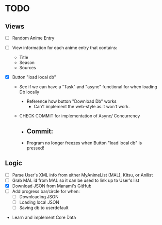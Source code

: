 #  TODO


## Views
- [ ] Random Anime Entry

- [ ] View information for each anime entry that contains:
    - Title
    - Season
    - Sources

- [x] Button "load local db"
    - See if we can have a "Task" and "async" functional for when loading Db locally
        - Reference how button "Download Db" works
            - Can't implement the web-style as it won't work.

    - CHECK COMMIT for implementation of Async/ Concurrency
        - Commit:
            -
        - Program no longer freezes when Button "load local db" is pressed!

## Logic
- [ ] Parse User's XML info from either MyAnimeList (MAL), Kitsu, or Anilist
- [ ] Grab MAL id from MAL so it can be used to link up to User's list
- [x] Download JSON from Manami's GitHub
- [ ] Add progress bar/circle for when:
    - [ ] Downloading JSON
    - [ ] Loading local JSON
    - [ ] Saving db to userdefault
- Learn and implement Core Data

